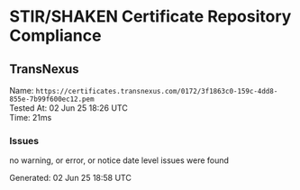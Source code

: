 # STIR/SHAKEN Certificate Repository Compliance

## TransNexus

Name: `https://certificates.transnexus.com/0172/3f1863c0-159c-4dd8-855e-7b99f600ec12.pem`\
Tested At: 02 Jun 25 18:26 UTC\
Time: 21ms

### Issues

no warning, or error, or notice date level issues were found

Generated: 02 Jun 25 18:58 UTC